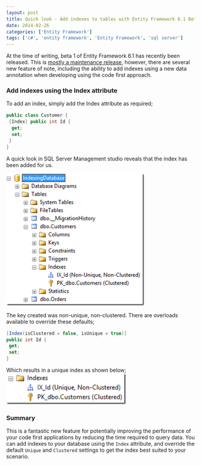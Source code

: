 ```yaml
---
layout: post
title: Quick look - Add indexes to tables with Entity Framework 6.1 Beta 1
date: 2014-02-26
categories: ['Entity Framework']
tags: ['c#', 'entity framework', 'Entity Framework', 'sql server']
---
```


At the time of writing, beta 1 of Entity Framework 6.1 has recently been released. This is [mostly a maintenance release](http://blogs.msdn.com/b/adonet/archive/2014/02/11/ef-6-1-0-beta-1-available.aspx), however, there are several new feature of note, including the ability to add indexes using a new data annotation when developing using the code first approach.

### Add indexes using the Index attribute

To add an index, simply add the Index attribute as required;

```csharp
public class Customer {
 [Index] public int Id {
  get;
  set;
 }
}
```

A quick look in SQL Server Management studio reveals that the index has been added for us.

[![image](image_thumb11.png 'image')](image11.png)

The key created was non-unique, non-clustered. There are overloads available to override these defaults;

```csharp
[Index(isClustered = false, isUnique = true)]
public int Id {
 get;
 set;
}
```

Which results in a unique index as shown below; [![indexes](indexes_thumb1.png 'indexes')](indexes1.png)

### Summary

This is a fantastic new feature for potentially improving the performance of your code first applications by reducing the time required to query data. You can add indexes to your database using the `Index` attribute, and override the default `Unique` and `Clustered` settings to get the index best suited to your scenario.
